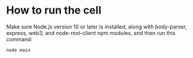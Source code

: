 # How to run the cell

Make sure Node.js version 10 or later is installed, along with body-parser, express, web3, and node-rest-client npm modules, and then run this command:

`node main`